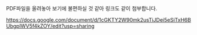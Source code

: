 PDF파일을 올려놓아 보기에 불편하실 것 같아 링크도 같이 첨부합니다.

https://docs.google.com/document/d/1cGKTY2W90mk2usTiJDei5eSiTxH6BUbgplWV5f4kZOY/edit?usp=sharing
